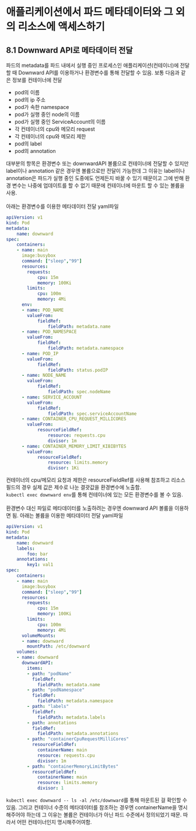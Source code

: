 # 애플리케이션에서 파드 메타데이터와 그 외의 리소스에 액세스하기

## 8.1 Downward API로 메타데이터 전달
파드의 metadata를 파드 내에서 실행 중인 프로세스인 애플리케이션(컨테이너)에 전달할 때 Downward API를 이용하거나 환경변수를 통해 전달할 수 있음. 보통 다음과 같은 정보를 컨테이너에 전달 </br>
- pod의 이름
- pod의 ip 주소
- pod가 속한 namespace
- pod가 실행 중인 node의 이름
- pod가 실행 중인 ServiceAccount의 이름
- 각 컨테이너의 cpu와 메모리 request
- 각 컨테이너의 cpu와 메모리 제한
- pod의 label
- pod의 annotation

대부분의 항목은 환경변수 또는 downwardAPI 볼륨으로 컨테이너에 전달할 수 있지만 label이나 annotation 같은 경우엔 볼륨으로만 전달이 가능한데 그 이유는 label이나 annotation은 파드가 실행 중인 도중에도 언제든지 바꿀 수 있기 때문이고 그에 반해 환경 변수는 나중에 업데이트를 할 수 없기 때문에 컨테이너에 마운트 할 수 있는 볼륨을 사용.</br>
</br>
아래는 환경변수를 이용한 메타데이터 전달 yaml파일
``` yaml
apiVersion: v1
kind: Pod
metadata:
    name: downward
spec:
    containers:
    - name: main
      image:busybox
      command: ["sleep","99"]
      resources:
        requests:
            cpu: 15m
            memory: 100Ki
        limits:
            cpu: 100m
            memory: 4Mi
      env:
      - name: POD_NAME
        valueFrom:
            fieldRef:
                fieldPath: metadata.name
      - name: POD_NAMESPACE
        valueFrom:
            fieldRef:
                fieldPath: metadata.namespace
      - name: POD_IP
        valueFrom:
            fieldRef:
                fieldPath: status.podIP
      - name: NODE_NAME
        valueFrom:
            fieldRef:
                fieldPath: spec.nodeName
      - name: SERVICE_ACCOUNT
        valueFrom:
            fieldRef:
                fieldPath: spec.serviceAccountName
      - name: CONTAINER_CPU_REQUEST_MILLICORES
        valueFrom:
            resourceFieldRef:
                resource: requests.cpu
                divisor: 1m
      - name: CONTAINER_MEMORY_LIMIT_KIBIBYTES 
        valueFrom:
            resourceFieldRef:
                resource: limits.memory
                divisor: 1Ki
```
컨테이너의 cpu/메모리 요청과 제한은 resourceFieldRef를 사용해 참조하고 리소스 필드의 경우 실제 값은 제수로 나눈 결괏값을 환경변수에 노출함.</br>
`kubectl exec downward env`를 통해 컨테이너에 있는 모든 환경변수를 볼 수 있음.</br>
</br>
환경변수 대신 파일로 메타데이터를 노출하려는 경우엔 downward API 볼륨을 이용하면 됨.
아래는 볼륨을 이용한 메타데이터 전달 yaml파일
``` yaml
apiVersion: v1
kind: Pod
metadata:
    name: downward
    labels:
        foo: bar
    annotations:
        key1: val1
spec:
    containers:
    - name: main
      image:busybox
      command: ["sleep","99"]
      resources:
        requests:
            cpu: 15m
            memory: 100Ki
        limits:
            cpu: 100m
            memory: 4Mi
      volumeMounts:
      - name: downward
        mountPath: /etc/downward
    volumes:
    - name: downward
      downwardAPI:
        items:
        - path: "podName"
          fieldRef:
            fieldPath: metadata.name
        - path: "podNamespace"
          fieldRef:
            fieldPath: metadata.namespace
        - path: "labels"
          fieldRef:
            fieldPath: metadata.labels
        - path: annotations
          fieldRef:
            fieldPath: metadata.annotations
        - path: "containerCpuRequestMilliCores"
          resourceFieldRef:
            containerName: main
            resource: requests.cpu
            divisor: 1m
        - path: "containerMemoryLimitBytes"
          resourceFieldRef:
            containerName: main
            resource: limits.memory
            divisor: 1
```
`kubectl exec downward -- ls -al /etc/downward`를 통해 마운트된 걸 확인할 수 있음. 그리고 컨테이너 수준의 메타데이터를 참조하는 경우엔 containerName을 명시해주어야 하는데 그 이유는 볼륨은 컨테이너가 아닌 파드 수준에서 정의되었기 때문. 따라서 어떤 컨테이너인지 명시해주어여함.